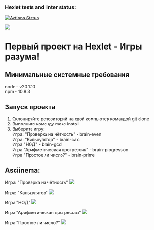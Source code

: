 ### Hexlet tests and linter status:
[![Actions Status](https://github.com/DramaLam/frontend-project-44/actions/workflows/hexlet-check.yml/badge.svg)](https://github.com/DramaLam/frontend-project-44/actions)

<a href="https://codeclimate.com/github/DramaLam/frontend-project-44/maintainability">
  <img src="https://api.codeclimate.com/v1/badges/3fefd119505dbe653c6d/maintainability" />
</a>

# Первый проект на Hexlet - Игры разума!

## Минимальные системные требования
node - v20.17.0<br>
npm - 10.8.3

## Запуск проекта
1. Склонируйте репозиторий на свой компьютер командой git clone
2. Выполните команду make install
3. Выберите игру:<br>
   Игра: "Проверка на чётность" - brain-even<br>
   Игра: "Калькулятор" - brain-calc<br>
   Игра "НОД" - brain-gcd<br>
   Игра "Арифметическая прогрессия" - brain-progression<br>
   Игра "Простое ли число?" - brain-prime<br>

## Asciinema:
Игра: "Проверка на чётность"
<a href="https://asciinema.org/a/Luw6MDeDa4yJffp9xxLWWUVOn" target="_blank"><img src="https://asciinema.org/a/Luw6MDeDa4yJffp9xxLWWUVOn.svg" /></a>

Игра: "Калькулятор"
<a href="https://asciinema.org/a/V2FCSl6ku5SiWQwLBHV39ZK6H" target="_blank"><img src="https://asciinema.org/a/V2FCSl6ku5SiWQwLBHV39ZK6H.svg" /></a>

Игра "НОД"
<a href="https://asciinema.org/a/s52vrFrSqFWQvS2O7WpxMH8TV" target="_blank"><img src="https://asciinema.org/a/s52vrFrSqFWQvS2O7WpxMH8TV.svg" /></a>

Игра "Арифметическая прогрессия"
<a href="https://asciinema.org/a/xsdHGRh12uj7ZxWD3oB2RZQm6" target="_blank"><img src="https://asciinema.org/a/xsdHGRh12uj7ZxWD3oB2RZQm6.svg" /></a>

Игра "Простое ли число?"
<a href="https://asciinema.org/a/vOf7dYvqJhrE5AXQOzSo6SRO1" target="_blank"><img src="https://asciinema.org/a/vOf7dYvqJhrE5AXQOzSo6SRO1.svg" /></a>
